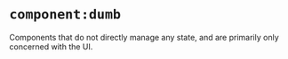# `component:dumb`

Components that do not directly manage any state, and are primarily only concerned with the UI.
